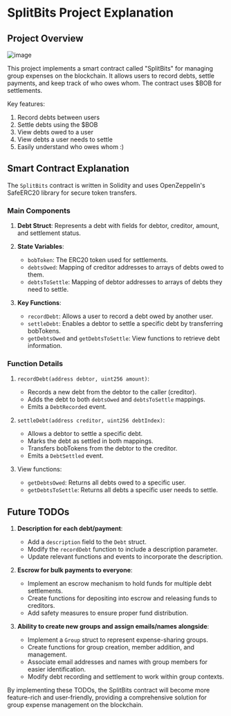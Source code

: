 # SplitBits Project Explanation

## Project Overview

![image](https://github.com/user-attachments/assets/6b625de6-3ff7-4177-a31e-7af35ce207a1)


This project implements a smart contract called "SplitBits" for managing group expenses on the blockchain. It allows users to record debts, settle payments, and keep track of who owes whom. The contract uses $BOB for settlements.

Key features:
1. Record debts between users
2. Settle debts using the $BOB
3. View debts owed to a user
4. View debts a user needs to settle
5. Easily understand who owes whom :)

## Smart Contract Explanation

The `SplitBits` contract is written in Solidity and uses OpenZeppelin's SafeERC20 library for secure token transfers.

### Main Components

1. **Debt Struct**: Represents a debt with fields for debtor, creditor, amount, and settlement status.

2. **State Variables**:
   - `bobToken`: The ERC20 token used for settlements.
   - `debtsOwed`: Mapping of creditor addresses to arrays of debts owed to them.
   - `debtsToSettle`: Mapping of debtor addresses to arrays of debts they need to settle.

3. **Key Functions**:
   - `recordDebt`: Allows a user to record a debt owed by another user.
   - `settleDebt`: Enables a debtor to settle a specific debt by transferring bobTokens.
   - `getDebtsOwed` and `getDebtsToSettle`: View functions to retrieve debt information.

### Function Details

1. `recordDebt(address debtor, uint256 amount)`:
   - Records a new debt from the debtor to the caller (creditor).
   - Adds the debt to both `debtsOwed` and `debtsToSettle` mappings.
   - Emits a `DebtRecorded` event.

2. `settleDebt(address creditor, uint256 debtIndex)`:
   - Allows a debtor to settle a specific debt.
   - Marks the debt as settled in both mappings.
   - Transfers bobTokens from the debtor to the creditor.
   - Emits a `DebtSettled` event.

3. View functions:
   - `getDebtsOwed`: Returns all debts owed to a specific user.
   - `getDebtsToSettle`: Returns all debts a specific user needs to settle.

## Future TODOs

1. **Description for each debt/payment**:
   - Add a `description` field to the `Debt` struct.
   - Modify the `recordDebt` function to include a description parameter.
   - Update relevant functions and events to incorporate the description.

2. **Escrow for bulk payments to everyone**:
   - Implement an escrow mechanism to hold funds for multiple debt settlements.
   - Create functions for depositing into escrow and releasing funds to creditors.
   - Add safety measures to ensure proper fund distribution.

3. **Ability to create new groups and assign emails/names alongside**:
   - Implement a `Group` struct to represent expense-sharing groups.
   - Create functions for group creation, member addition, and management.
   - Associate email addresses and names with group members for easier identification.
   - Modify debt recording and settlement to work within group contexts.

By implementing these TODOs, the SplitBits contract will become more feature-rich and user-friendly, providing a comprehensive solution for group expense management on the blockchain.
